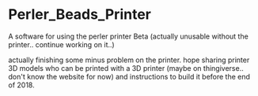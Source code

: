 # Perler_Beads_Printer

A software for using the perler printer Beta (actually unusable without the printer.. continue working on it..)

actually finishing some minus problem on the printer. 
hope sharing printer 3D models who can be printed with a 3D printer (maybe on thingiverse.. don't know the website for now) and instructions to build it before the end of 2018.
